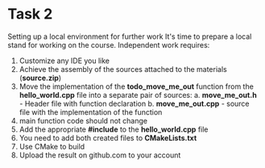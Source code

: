 
# Task 2

Setting up a local environment for further work It's time to prepare a local stand for working on the course. Independent work requires:

1. Customize any IDE you like
2. Achieve the assembly of the sources attached to the materials (**source.zip**)
3. Move the implementation of the **todo_move_me_out** function from the **hello_world.cpp** file into a separate pair of sources: 
	a. **move_me_out.h** - Header file with function declaration 
	b. **move_me_out.cpp** - source file with the implementation of the function
4. main function code should not change
5. Add the appropriate **#include** to the **hello_world.cpp** file
6. You need to add both created files to **CMakeLists.txt**
7. Use CMake to build
8. Upload the result on github.com to your account